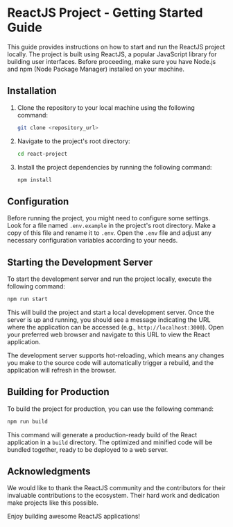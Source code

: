 # ReactJS Project - Getting Started Guide

This guide provides instructions on how to start and run the ReactJS project locally. The project is built using ReactJS, a popular JavaScript library for building user interfaces. Before proceeding, make sure you have Node.js and npm (Node Package Manager) installed on your machine.

## Installation

1. Clone the repository to your local machine using the following command:

   ```bash
   git clone <repository_url>
   ```

2. Navigate to the project's root directory:

   ```bash
   cd react-project
   ```

3. Install the project dependencies by running the following command:

   ```bash
   npm install
   ```

## Configuration

Before running the project, you might need to configure some settings. Look for a file named `.env.example` in the project's root directory. Make a copy of this file and rename it to `.env`. Open the `.env` file and adjust any necessary configuration variables according to your needs.

## Starting the Development Server

To start the development server and run the project locally, execute the following command:

```bash
npm run start
```

This will build the project and start a local development server. Once the server is up and running, you should see a message indicating the URL where the application can be accessed (e.g., `http://localhost:3000`). Open your preferred web browser and navigate to this URL to view the React application.

The development server supports hot-reloading, which means any changes you make to the source code will automatically trigger a rebuild, and the application will refresh in the browser.

## Building for Production

To build the project for production, you can use the following command:

```bash
npm run build
```

This command will generate a production-ready build of the React application in a `build` directory. The optimized and minified code will be bundled together, ready to be deployed to a web server.


## Acknowledgments

We would like to thank the ReactJS community and the contributors for their invaluable contributions to the ecosystem. Their hard work and dedication make projects like this possible.


Enjoy building awesome ReactJS applications!